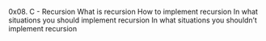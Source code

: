 
0x08. C - Recursion
What is recursion
How to implement recursion
In what situations you should implement recursion
In what situations you shouldn’t implement recursion
